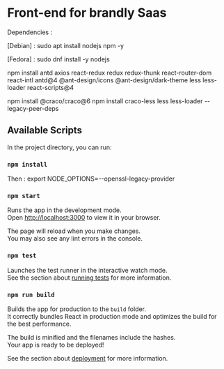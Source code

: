 # Front-end for brandly Saas

Dependencies :

[Debian] :
sudo apt install nodejs npm -y

[Fedora] :
sudo dnf install -y nodejs

npm install antd axios react-redux redux redux-thunk react-router-dom react-intl antd@4 @ant-design/icons @ant-design/dark-theme less less-loader react-scripts@4

npm install @craco/craco@6
npm install craco-less less less-loader --legacy-peer-deps

## Available Scripts

In the project directory, you can run:

### `npm install`

Then :
export NODE_OPTIONS=--openssl-legacy-provider

### `npm start`

Runs the app in the development mode.\
Open [http://localhost:3000](http://localhost:3000) to view it in your browser.

The page will reload when you make changes.\
You may also see any lint errors in the console.

### `npm test`

Launches the test runner in the interactive watch mode.\
See the section about [running tests](https://facebook.github.io/create-react-app/docs/running-tests) for more information.

### `npm run build`

Builds the app for production to the `build` folder.\
It correctly bundles React in production mode and optimizes the build for the best performance.

The build is minified and the filenames include the hashes.\
Your app is ready to be deployed!

See the section about [deployment](https://facebook.github.io/create-react-app/docs/deployment) for more information.


